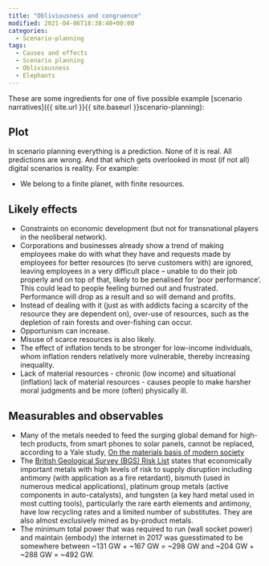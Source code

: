 ```yaml
---
title: "Obliviousness and congruence"
modified: 2021-04-06T18:38:40+00:00
categories:
  - Scenario-planning
tags:
  - Causes and effects
  - Scenario planning
  - Obliviousness
  - Elephants
---
```


These are some ingredients for one of five possible example [scenario narratives]({{ site.url }}{{ site.baseurl }}scenario-planning):

## Plot

In scenario planning everything is a prediction. None of it is real. All predictions are wrong. And that which gets overlooked in most (if not all) digital scenarios is reality. For example:

* We belong to a finite planet, with finite resources.

## Likely effects

* Constraints on economic development (but not for transnational players in the neoliberal network).
* Corporations and businesses already show a trend of making employees make do with what they have and requests made by employees for better resources (to serve customers with) are ignored, leaving employees in a very difficult place – unable to do their job properly and on top of that, likely to be penalised for ‘poor performance’. This could lead to people feeling burned out and frustrated. Performance will drop as a result and so will demand and profits.
* Instead of dealing with it (just as with addicts facing a scarcity of the resource they are dependent on), over-use of resources, such as the depletion of rain forests and over-fishing can occur.
* Opportunism can increase.
* Misuse of scarce resources is also likely.
* The effect of inflation tends to be stronger for low-income individuals, whom inflation renders relatively more vulnerable, thereby increasing inequality.
* Lack of material resources - chronic (low income) and situational (inflation) lack of material resources - causes people to make harsher moral judgments and be more (often) physically ill.

## Measurables and observables

* Many of the metals needed to feed the surging global demand for high-tech products, from smart phones to solar panels, cannot be replaced, according to a Yale study, [On the materials basis of modern society](https://www.pnas.org/content/112/20/6295)
* The [British Geological Survey (BGS) Risk List](https://www2.bgs.ac.uk/mineralsuk/statistics/riskList.html) states that economically important metals with high levels of risk to supply disruption including antimony (with application as a fire retardant), bismuth (used in numerous medical applications), platinum group metals (active components in auto-catalysts), and tungsten (a key hard metal used in most cutting tools), particularly the rare earth elements and antimony, have low recycling rates and a limited number of substitutes. They are also almost exclusively mined as by-product metals. 
* The minimum total power that was required to run (wall socket power) and maintain (embody) the internet in 2017 was guesstimated to be somewhere between ~131 GW + ~167 GW = ~298 GW and ~204 GW + ~288 GW = ~492 GW. 



